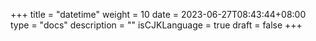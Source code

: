 +++
title = "datetime"
weight = 10
date = 2023-06-27T08:43:44+08:00
type = "docs"
description = ""
isCJKLanguage = true
draft = false
+++